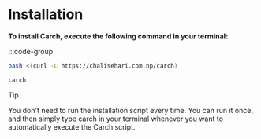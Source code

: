 # Installation

**To install Carch, execute the following command in your terminal:**

:::code-group


```sh [Install]
bash <(curl -L https://chalisehari.com.np/carch)
```

```sh [Run]
carch
```

> [!Tip]
> You don't need to run the installation script every time. You can run it once, and then simply type carch in your terminal whenever you want to automatically execute the Carch script.
